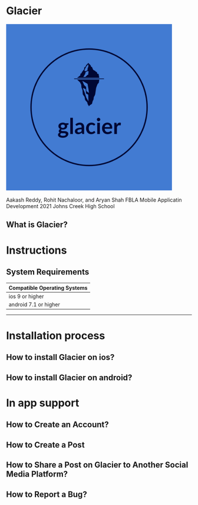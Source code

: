 # Glacier

<img src="glacier-logos.jpeg" width = "450" height = "450">

Aakash Reddy, Rohit Nachaloor, and Aryan Shah
FBLA Mobile Applicatin Development 2021
Johns Creek High School

## What is Glacier?


# Instructions

## System Requirements

| Compatible Operating Systems |
| -----------------------------|
| ios 9 or higher              |
| android 7.1 or higher        |
---

# Installation process

## How to install Glacier on ios?


## How to install Glacier on android?


# In app support

## How to Create an Account?

## How to Create a Post

## How to Share a Post on Glacier to Another Social Media Platform?

## How to Report a Bug?




